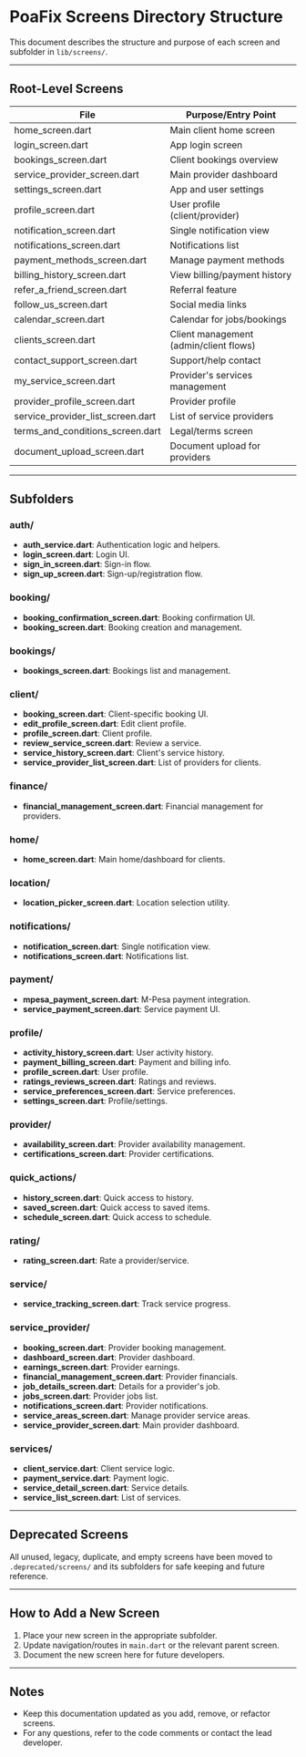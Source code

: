 # PoaFix Screens Directory Structure

This document describes the structure and purpose of each screen and subfolder in `lib/screens/`.

---

## Root-Level Screens

| File                          | Purpose/Entry Point                                      |
|-------------------------------|---------------------------------------------------------|
| home_screen.dart              | Main client home screen                                 |
| login_screen.dart             | App login screen                                        |
| bookings_screen.dart          | Client bookings overview                                |
| service_provider_screen.dart  | Main provider dashboard                                 |
| settings_screen.dart          | App and user settings                                   |
| profile_screen.dart           | User profile (client/provider)                          |
| notification_screen.dart      | Single notification view                                |
| notifications_screen.dart     | Notifications list                                      |
| payment_methods_screen.dart   | Manage payment methods                                  |
| billing_history_screen.dart   | View billing/payment history                            |
| refer_a_friend_screen.dart    | Referral feature                                        |
| follow_us_screen.dart         | Social media links                                      |
| calendar_screen.dart          | Calendar for jobs/bookings                              |
| clients_screen.dart           | Client management (admin/client flows)                  |
| contact_support_screen.dart   | Support/help contact                                    |
| my_service_screen.dart        | Provider's services management                          |
| provider_profile_screen.dart  | Provider profile                                        |
| service_provider_list_screen.dart | List of service providers                         |
| terms_and_conditions_screen.dart | Legal/terms screen                                 |
| document_upload_screen.dart   | Document upload for providers                           |

---

## Subfolders

### auth/
- **auth_service.dart**: Authentication logic and helpers.
- **login_screen.dart**: Login UI.
- **sign_in_screen.dart**: Sign-in flow.
- **sign_up_screen.dart**: Sign-up/registration flow.

### booking/
- **booking_confirmation_screen.dart**: Booking confirmation UI.
- **booking_screen.dart**: Booking creation and management.

### bookings/
- **bookings_screen.dart**: Bookings list and management.

### client/
- **booking_screen.dart**: Client-specific booking UI.
- **edit_profile_screen.dart**: Edit client profile.
- **profile_screen.dart**: Client profile.
- **review_service_screen.dart**: Review a service.
- **service_history_screen.dart**: Client's service history.
- **service_provider_list_screen.dart**: List of providers for clients.

### finance/
- **financial_management_screen.dart**: Financial management for providers.

### home/
- **home_screen.dart**: Main home/dashboard for clients.

### location/
- **location_picker_screen.dart**: Location selection utility.

### notifications/
- **notification_screen.dart**: Single notification view.
- **notifications_screen.dart**: Notifications list.

### payment/
- **mpesa_payment_screen.dart**: M-Pesa payment integration.
- **service_payment_screen.dart**: Service payment UI.

### profile/
- **activity_history_screen.dart**: User activity history.
- **payment_billing_screen.dart**: Payment and billing info.
- **profile_screen.dart**: User profile.
- **ratings_reviews_screen.dart**: Ratings and reviews.
- **service_preferences_screen.dart**: Service preferences.
- **settings_screen.dart**: Profile/settings.

### provider/
- **availability_screen.dart**: Provider availability management.
- **certifications_screen.dart**: Provider certifications.

### quick_actions/
- **history_screen.dart**: Quick access to history.
- **saved_screen.dart**: Quick access to saved items.
- **schedule_screen.dart**: Quick access to schedule.

### rating/
- **rating_screen.dart**: Rate a provider/service.

### service/
- **service_tracking_screen.dart**: Track service progress.

### service_provider/
- **booking_screen.dart**: Provider booking management.
- **dashboard_screen.dart**: Provider dashboard.
- **earnings_screen.dart**: Provider earnings.
- **financial_management_screen.dart**: Provider financials.
- **job_details_screen.dart**: Details for a provider's job.
- **jobs_screen.dart**: Provider jobs list.
- **notifications_screen.dart**: Provider notifications.
- **service_areas_screen.dart**: Manage provider service areas.
- **service_provider_screen.dart**: Main provider dashboard.

### services/
- **client_service.dart**: Client service logic.
- **payment_service.dart**: Payment logic.
- **service_detail_screen.dart**: Service details.
- **service_list_screen.dart**: List of services.

---

## Deprecated Screens

All unused, legacy, duplicate, and empty screens have been moved to `.deprecated/screens/` and its subfolders for safe keeping and future reference.

---

## How to Add a New Screen

1. Place your new screen in the appropriate subfolder.
2. Update navigation/routes in `main.dart` or the relevant parent screen.
3. Document the new screen here for future developers.

---

## Notes

- Keep this documentation updated as you add, remove, or refactor screens.
- For any questions, refer to the code comments or contact the lead developer.
